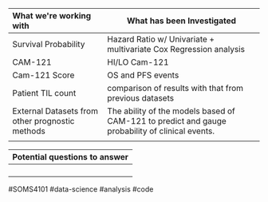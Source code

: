
| What we're working with                         | What has been Investigated                                                                      |
|:----------------------------------------------- | ----------------------------------------------------------------------------------------------- |
| Survival Probability                            | Hazard Ratio w/ Univariate + multivariate Cox Regression analysis                               |
| CAM-121                                         | HI/LO Cam-121                                                                                   |
| Cam-121 Score                                   | OS and PFS events                                                                               |
| Patient TIL count                               | comparison of results with that from previous datasets                                          |
| External Datasets from other prognostic methods | The ability of the models based of CAM-121 to predict and gauge probability of clinical events. |
|                                                 |                                                                                                 |


| Potential questions to answer |
| ---- |
|  |
|  |
|  |
|  |

#SOMS4101 #data-science #analysis #code 